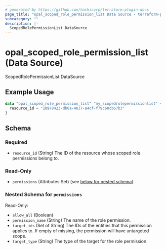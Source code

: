 ```yaml
---
# generated by https://github.com/hashicorp/terraform-plugin-docs
page_title: "opal_scoped_role_permission_list Data Source - terraform-provider-opal"
subcategory: ""
description: |-
  ScopedRolePermissionList DataSource
---
```


# opal_scoped_role_permission_list (Data Source)

ScopedRolePermissionList DataSource

## Example Usage

```terraform
data "opal_scoped_role_permission_list" "my_scopedrolepermissionlist" {
  resource_id = "1b978423-db0a-4037-a4cf-f79c60cb67b3"
}
```

<!-- schema generated by tfplugindocs -->
## Schema

### Required

- `resource_id` (String) The ID of the resource whose scoped role permissions belong to.

### Read-Only

- `permissions` (Attributes Set) (see [below for nested schema](#nestedatt--permissions))

<a id="nestedatt--permissions"></a>
### Nested Schema for `permissions`

Read-Only:

- `allow_all` (Boolean)
- `permission_name` (String) The name of the role permission.
- `target_ids` (Set of String) The IDs of the entities that this permission applies to. If empty of missing, the permission will have untargeted scope.
- `target_type` (String) The type of the target for the role permission.
